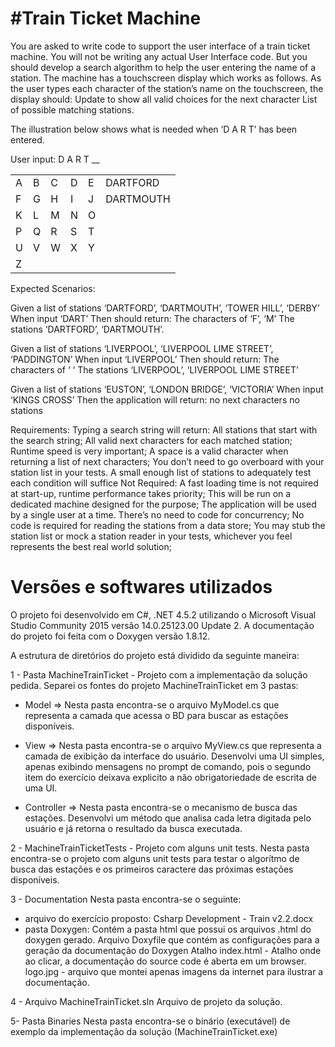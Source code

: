 #Train Ticket Machine
====================
You are asked to write code to support the user interface of a train ticket machine.
You will not be writing any actual User Interface code.
But you should develop a search algorithm to help the user entering the name of a station.
The machine has a touchscreen display which works as follows.
As the user types each character of the station’s name on the touchscreen, the display should:
	Update to show all valid choices for the next character 
	List of possible matching stations.
	
The illustration below shows what is needed when ‘D A R T’ has been entered.


User input: D A R T __
 
|   |   |   |   |   |   |
| --- | --- | --- | --- | --- | --- | 
| A | B | C | D | E | DARTFORD  |
| F | G | H | I | J | DARTMOUTH |
| K | L | M | N | O |
| P | Q | R | S | T |
| U | V | W | X | Y |
| Z |   |   |   |   |

Expected Scenarios:

Given a list of stations ‘DARTFORD’, ‘DARTMOUTH’, ‘TOWER HILL’, ‘DERBY’
When input ‘DART’
Then should return:
The characters of ‘F’, ‘M’
The stations ‘DARTFORD’, ‘DARTMOUTH’.

Given a list of stations  ‘LIVERPOOL’, ‘LIVERPOOL LIME STREET’, ‘PADDINGTON’
When input ‘LIVERPOOL’ 
Then should return:
The characters of ‘ ‘
The stations ‘LIVERPOOL’, ‘LIVERPOOL LIME STREET’

Given a list of stations ‘EUSTON’, ‘LONDON BRIDGE’, ‘VICTORIA’ 
When input ‘KINGS CROSS’
Then the application will return: 
no next characters 
no stations
 
Requirements:
Typing a search string will return: 
All stations that start with the search string;
All valid next characters for each matched station;
Runtime speed is very important;
A space is a valid character when returning a list of next characters;
You don’t need to go overboard with your station list in your tests. A small enough list of stations to adequately test each condition will suffice
Not Required:
A fast loading time is not required at start-up, runtime performance takes priority;
This will be run on a dedicated machine designed for the purpose;
The application will be used by a single user at a time. There’s no need to code for concurrency;
No code is required for reading the stations from a data store; 
You may stub the station list or mock a station reader in your tests, whichever you feel represents the best real world solution;


Versões e softwares utilizados
==============================
O projeto foi desenvolvido em C#, .NET 4.5.2 utilizando o Microsoft Visual Studio Community 2015 versão 14.0.25123.00 Update 2.
A documentação do projeto foi feita com o Doxygen versão 1.8.12. 

A estrutura de diretórios do projeto está dividido da seguinte maneira:

1 - Pasta MachineTrainTicket - Projeto com a implementação da solução pedida.
Separei os fontes do projeto MachineTrainTicket em 3 pastas:

- Model => Nesta pasta encontra-se o arquivo MyModel.cs que representa a camada que acessa o BD para buscar as estações disponíveis.

- View => Nesta pasta encontra-se o arquivo MyView.cs que representa a camada de exibição da interface do usuário.
Desenvolvi uma UI simples, apenas exibindo mensagens no prompt de comando, pois o segundo item do exercício deixava explicito a não obrigatoriedade de escrita de uma UI.

- Controller => Nesta pasta encontra-se o mecanismo de busca das estações. Desenvolvi um método que analisa cada letra digitada pelo usuário e já retorna o resultado da busca executada.


2 - MachineTrainTicketTests - Projeto com alguns unit tests.
Nesta pasta encontra-se o projeto com alguns unit tests para testar o algorítmo de busca das estações e os primeiros caractere das próximas estações disponíveis.


3 - Documentation
Nesta pasta encontra-se o seguinte:
- arquivo do exercício proposto: Csharp Development - Train v2.2.docx
- pasta Doxygen:
	Contém a pasta html que possui os arquivos .html do doxygen gerado.
	Arquivo Doxyfile que contém as configurações para a geração da documentação do Doxygen
	Atalho index.html - Atalho onde ao clicar, a documentação do source code é aberta em um browser.
	logo.jpg - arquivo que montei apenas imagens da internet para ilustrar a documentação.


4 - Arquivo MachineTrainTicket.sln
Arquivo de projeto da solução.

5- Pasta Binaries
Nesta pasta encontra-se o binário (executável) de exemplo da implementação da solução (MachineTrainTicket.exe)

